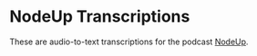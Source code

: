 NodeUp Transcriptions
===

These are audio-to-text transcriptions for the podcast [NodeUp][nodeup].

[nodeup]: http://www.nodeup.com

